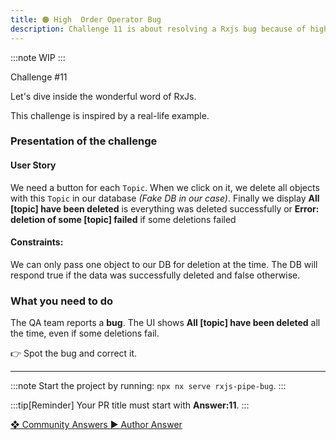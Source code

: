 ```yaml
---
title: 🟠 High  Order Operator Bug
description: Challenge 11 is about resolving a Rxjs bug because of high order operators
---
```


:::note
WIP
:::

<div class="chip">Challenge #11</div>

Let's dive inside the wonderful word of RxJs.

This challenge is inspired by a real-life example.

### Presentation of the challenge

#### User Story

We need a button for each `Topic`. When we click on it, we delete all objects with this `Topic` in our database _(Fake DB in our case)_. Finally we display **All [topic] have been deleted** is everything was deleted successfully or **Error: deletion of some [topic] failed** if some deletions failed

#### Constraints:

We can only pass one object to our DB for deletion at the time. The DB will respond true if the data was successfully deleted and false otherwise.

### What you need to do

The QA team reports a **bug**. The UI shows **All [topic] have been deleted** all the time, even if some deletions fail.

👉 Spot the bug and correct it.

---

:::note
Start the project by running: `npx nx serve rxjs-pipe-bug`.
:::

:::tip[Reminder]
Your PR title must start with <b>Answer:11</b>.
:::

<div class="article-footer">
  <a
    href="https://github.com/tomalaforge/angular-challenges/pulls?q=label%3A11+label%3Aanswer"
    alt="High  Order Operator Bug community solutions">
    ❖ Community Answers
  </a>
  <a
    href='https://github.com/tomalaforge/angular-challenges/pulls?q=label%3A11+label%3A'
    alt="High  Order Operator Bug solution author">
    ▶︎ Author Answer
  </a>
  </div>

